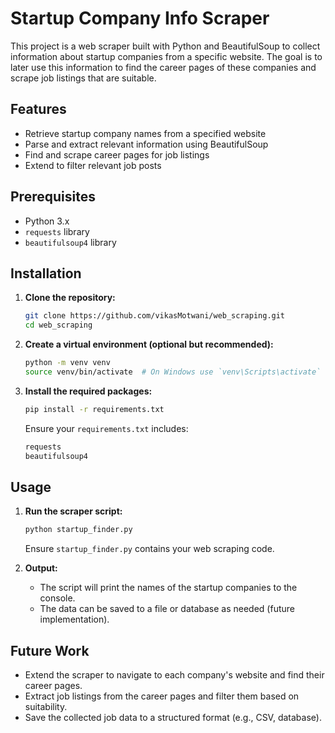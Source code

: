# Startup Company Info Scraper

This project is a web scraper built with Python and BeautifulSoup to collect information about startup companies from a specific website. The goal is to later use this information to find the career pages of these companies and scrape job listings that are suitable.

## Features

- Retrieve startup company names from a specified website
- Parse and extract relevant information using BeautifulSoup
- Find and scrape career pages for job listings
- Extend to filter relevant job posts

## Prerequisites

- Python 3.x
- `requests` library
- `beautifulsoup4` library

## Installation

1. **Clone the repository:**
    ```sh
    git clone https://github.com/vikasMotwani/web_scraping.git
    cd web_scraping
    ```

2. **Create a virtual environment (optional but recommended):**
    ```sh
    python -m venv venv
    source venv/bin/activate  # On Windows use `venv\Scripts\activate`
    ```

3. **Install the required packages:**
    ```sh
    pip install -r requirements.txt
    ```

    Ensure your `requirements.txt` includes:
    ```sh
    requests
    beautifulsoup4
    ```

## Usage

1. **Run the scraper script:**
    ```sh
    python startup_finder.py
    ```

    Ensure `startup_finder.py` contains your web scraping code.

2. **Output:**
    - The script will print the names of the startup companies to the console.
    - The data can be saved to a file or database as needed (future implementation).
  
## Future Work

- Extend the scraper to navigate to each company's website and find their career pages.
- Extract job listings from the career pages and filter them based on suitability.
- Save the collected job data to a structured format (e.g., CSV, database).
